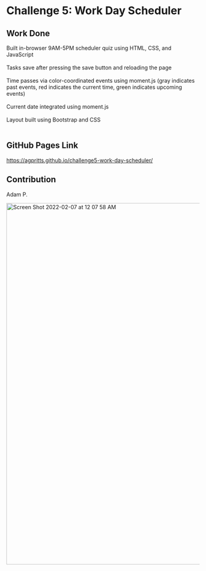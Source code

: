 # Challenge 5: Work Day Scheduler

## Work Done
Built in-browser 9AM-5PM scheduler quiz using HTML, CSS, and JavaScript </br>
</br>
Tasks save after pressing the save button and reloading the page </br>
</br>
Time passes via color-coordinated events using moment.js (gray indicates past events, red indicates the current time, green indicates upcoming events) </br>
</br>
Current date integrated using moment.js </br>
</br>
Layout built using Bootstrap and CSS </br>
</br>

## GitHub Pages Link
https://agpritts.github.io/challenge5-work-day-scheduler/

## Contribution
Adam P.

<img width="943" alt="Screen Shot 2022-02-07 at 12 07 58 AM" src="https://user-images.githubusercontent.com/96213926/152727726-8b4ee918-e41a-4f61-ae33-dc156212249d.png">
